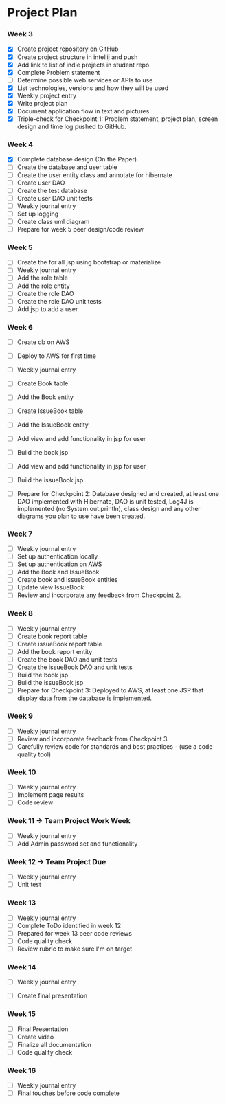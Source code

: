 
# Project Plan

### Week 3
- [X] Create project repository on GitHub
- [X] Create project structure in intellij and push
- [X] Add link to list of indie projects in student repo.
- [X] Complete Problem statement
- [ ] Determine possible web services or APIs to use
- [X] List technologies, versions and how they will be used
- [X] Weekly project entry
- [X] Write project plan
- [X] Document application flow in text and pictures
- [X] Triple-check for Checkpoint 1: Problem statement, project plan, screen design and time log pushed to GitHub.

### Week 4
- [X] Complete database design (On the Paper)
- [ ] Create the database and user table
- [ ] Create the user entity class and annotate for hibernate
- [ ] Create user DAO
- [ ] Create the test database
- [ ] Create user DAO unit tests
- [ ] Weekly journal entry
- [ ] Set up logging
- [ ] Create class uml diagram
- [ ] Prepare for week 5 peer design/code review

### Week 5
- [ ] Create the for all jsp using bootstrap or materialize
- [ ] Weekly journal entry
- [ ] Add the role table
- [ ] Add the role entity
- [ ] Create the role DAO
- [ ] Create the role DAO unit tests
- [ ] Add jsp to add a user

### Week 6
- [ ] Create db on AWS
- [ ] Deploy to AWS for first time
- [ ] Weekly journal entry
- [ ] Create Book table
- [ ] Add the Book entity
- [ ] Create IssueBook table
- [ ] Add the IssueBook entity
- [ ] Add view and add functionality in jsp for user
- [ ] Build the book jsp
- [ ] Add view and add functionality in jsp for user
- [ ] Build the issueBook jsp
- [ ] Prepare for Checkpoint 2: Database designed and created, at least one DAO implemented with Hibernate, 
DAO is unit tested, Log4J is implemented (no System.out.println), class design and any other diagrams you plan
to use have been created.


### Week 7
- [ ] Weekly journal entry
- [ ] Set up authentication locally
- [ ] Set up authentication on AWS
- [ ] Add the Book and IssueBook
- [ ] Create book and issueBook entities
- [ ] Update view IssueBook 
- [ ] Review and incorporate any feedback from Checkpoint 2.

### Week 8
- [ ] Weekly journal entry
- [ ] Create book report table
- [ ] Create issueBook report table
- [ ] Add the book report entity
- [ ] Create the book DAO and unit tests
- [ ] Create the issueBook DAO and unit tests
- [ ] Build the book jsp
- [ ] Build the issueBook jsp
- [ ] Prepare for Checkpoint 3: Deployed to AWS, at least one JSP that display data from the database is implemented.

### Week 9
- [ ] Weekly journal entry
- [ ] Review and incorporate feedback from Checkpoint 3.
- [ ] Carefully review code for standards and best practices - (use a code quality tool)

### Week 10
- [ ] Weekly journal entry
- [ ] Implement page results
- [ ] Code review

### Week 11 -> Team Project Work Week
- [ ] Weekly journal entry
- [ ] Add Admin password set and functionality 

### Week 12 -> Team Project Due
- [ ] Weekly journal entry
- [ ] Unit test

### Week 13
- [ ] Weekly journal entry
- [ ] Complete ToDo identified in week 12
- [ ] Prepared for week 13 peer code reviews
- [ ] Code quality check
- [ ] Review rubric to make sure I'm on target

### Week 14
- [ ] Weekly journal entry
- [ ] Create final presentation


### Week 15
- [ ] Final Presentation
- [ ] Create video
- [ ] Finalize all documentation
- [ ] Code quality check

### Week 16
- [ ] Weekly journal entry
- [ ] Final touches before code complete
